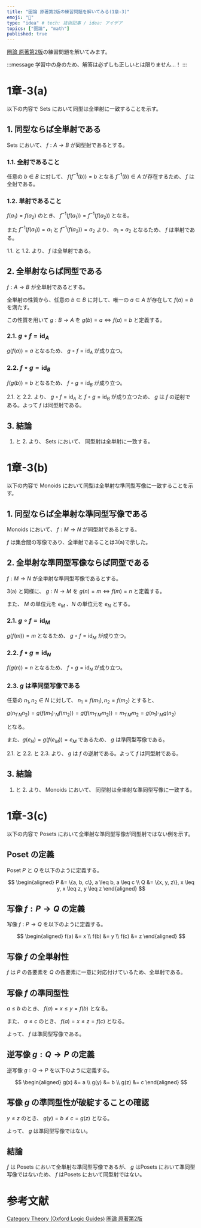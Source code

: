 ```yaml
---
title: "圏論 原著第2版の練習問題を解いてみる(1章-3)"
emoji: "🔄"
type: "idea" # tech: 技術記事 / idea: アイデア
topics: ["圏論", "math"]
published: true
---
```

[圏論 原著第2版](https://amzn.to/40w88Oq)の練習問題を解いてみます。

:::message
学習中の身のため、解答は必ずしも正しいとは限りません…！
:::

# 1章-3(a)

以下の内容で $\text{Sets}$ において同型は全単射に一致することを示す。

## 1. 同型ならば全単射である

$\text{Sets}$ において、 $f: A \to B$ が同型射であるとする。

### 1.1. 全射であること

任意の $b \in B$ に対して、 $f(f^{-1}(b)) = b$ となる $f^{-1}(b) \in A$ が存在するため、 $f$ は全射である。

### 1.2. 単射であること

$f(a_1) = f(a_2)$ のとき、 $f^{-1}(f(a_1)) = f^{-1}(f(a_2))$ となる。

また $f^{-1}(f(a_1)) = a_1$ と $f^{-1}(f(a_2)) = a_2$ より、 $a_1 = a_2$ となるため、 $f$ は単射である。

1.1. と 1.2. より、 $f$ は全単射である。

## 2. 全単射ならば同型である

$f: A \to B$ が全単射であるとする。

全単射の性質から、任意の $b \in B$ に対して、唯一の $a \in A$ が存在して $f(a) = b$ を満たす。

この性質を用いて $g: B \to A$ を $g(b) = a \iff f(a) = b$ と定義する。

### 2.1. $g \circ f = \text{id}_A$

$g(f(a)) = a$ となるため、 $g \circ f = \text{id}_A$ が成り立つ。

### 2.2. $f \circ g = \text{id}_B$

$f(g(b)) = b$ となるため、 $f \circ g = \text{id}_B$ が成り立つ。

2.1. と 2.2. より、 $g \circ f = \text{id}_A$ と $f \circ g = \text{id}_B$ が成り立つため、 $g$ は $f$ の逆射である。よって $f$ は同型射である。

## 3. 結論

1. と 2. より、 $\text{Sets}$ において、 同型射は全単射に一致する。

# 1章-3(b)

以下の内容で $\text{Monoids}$ において同型は全単射な準同型写像に一致することを示す。

## 1. 同型ならば全単射な準同型写像である

$\text{Monoids}$ において、 $f: M \to N$ が同型射であるとする。

$f$ は集合間の写像であり、全単射であることは3(a)で示した。

## 2. 全単射な準同型写像ならば同型である

$f: M \to N$ が全単射な準同型写像であるとする。

3(a) と同様に、 $g: N \to M$ を $g(n) = m \iff f(m) = n$ と定義する。

また、 $M$ の単位元を $e_M$ 、$N$ の単位元を $e_N$ とする。

### 2.1. $g \circ f = \text{id}_M$

$g(f(m)) = m$ となるため、 $g \circ f = \text{id}_M$ が成り立つ。

### 2.2. $f \circ g = \text{id}_N$

$f(g(n)) = n$ となるため、 $f \circ g = \text{id}_N$ が成り立つ。

### 2.3. $g$ は準同型写像である

任意の $n_1, n_2 \in N$ に対して、 $n_1 = f(m_1) ,  n_2 = f(m_2)$ とすると、

$g(n_1 \cdot_N n_2) = g(f(m_1) \cdot_N f(m_2)) = g(f(m_1 \cdot_M m_2)) = m_1 \cdot_M m_2 = g(n_1) \cdot_M g(n_2)$

となる。

また、$g(e_N) = g(f(e_M)) = e_M$ であるため、 $g$ は準同型写像である。

2.1. と 2.2. と 2.3. より、 $g$ は $f$ の逆射である。よって $f$ は同型射である。

## 3. 結論

1. と 2. より、 $\text{Monoids}$ において、 同型射は全単射な準同型写像に一致する。

# 1章-3(c)

以下の内容で $\text{Posets}$ において全単射な準同型写像が同型射ではない例を示す。

## Poset の定義

Poset $P$ と $Q$ を以下のように定義する。

$$
\begin{aligned}
P &= \{a, b, c\}, a \leq b, a \leq c \\
Q &= \{x, y, z\}, x \leq y, x \leq z, y \leq z
\end{aligned}
$$

## 写像 $f: P \to Q$ の定義

写像 $f: P \to Q$ を以下のように定義する。

$$
\begin{aligned}
f(a) &= x \\
f(b) &= y \\
f(c) &= z
\end{aligned}
$$

## 写像 $f$ の全単射性

$f$ は $P$ の各要素を $Q$ の各要素に一意に対応付けているため、全単射である。

## 写像 $f$ の準同型性

$a \leq b$ のとき、 $f(a) = x \leq y = f(b)$ となる。

また、 $a \leq c$ のとき、 $f(a) = x \leq z = f(c)$ となる。

よって、 $f$ は準同型写像である。

## 逆写像 $g: Q \to P$ の定義

逆写像 $g: Q \to P$ を以下のように定義する。

$$
\begin{aligned}
g(x) &= a \\
g(y) &= b \\
g(z) &= c
\end{aligned}
$$

## 写像 $g$ の準同型性が破綻することの確認

$y \leq z$ のとき、 $g(y) = b \not\leq c = g(z)$ となる。

よって、 $g$ は準同型写像ではない。

## 結論

$f$ は $\text{Posets}$ において全単射な準同型写像であるが、 $g$ は$\text{Posets}$ において準同型写像ではないため、 $f$ は$\text{Posets}$ において同型射ではない。

# 参考文献
[Category Theory (Oxford Logic Guides)](https://amzn.to/4awkkSJ)
[圏論 原著第2版](https://amzn.to/40w88Oq)
